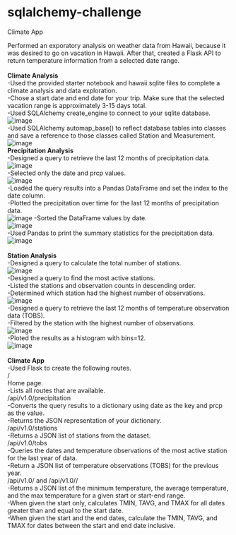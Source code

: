 # sqlalchemy-challenge
Climate App

Performed an exporatory analysis on weather data from Hawaii, because it was desired to go on vacation in Hawaii. After that, created a Flask API
to return temperature information from a selected date range.<br />
<br />
<b>Climate Analysis</b><br />
-Used the provided starter notebook and hawaii.sqlite files to complete a climate analysis and data exploration.<br />
-Chose a start date and end date for your trip. Make sure that the selected vacation range is approximately 3-15 days total.<br />
-Used SQLAlchemy create_engine to connect to your sqlite database.<br />
![image](https://github.com/KotR9001/sqlalchemy-challenge/assets/57807780/32b1e281-346c-4328-89ef-af4c3f1bef22)<br />
-Used SQLAlchemy automap_base() to reflect database tables into classes and save a reference to those classes called Station and Measurement.<br />
![image](https://github.com/KotR9001/sqlalchemy-challenge/assets/57807780/7bccb5d8-c223-4e72-8418-76e6c2dfad60)<br />
<b>Precipitation Analysis</b><br />
-Designed a query to retrieve the last 12 months of precipitation data.<br />
![image](https://github.com/KotR9001/sqlalchemy-challenge/assets/57807780/874c74f9-11de-49b7-ab1e-73028d2db484)<br />
-Selected only the date and prcp values.<br />
![image](https://github.com/KotR9001/sqlalchemy-challenge/assets/57807780/6da79e61-3815-40c4-b32d-1075e685505f)<br />
-Loaded the query results into a Pandas DataFrame and set the index to the date column.<br />
-Plotted the precipitation over time for the last 12 months of precipitation data.<br />
![image](https://github.com/KotR9001/sqlalchemy-challenge/assets/57807780/99830bfc-f33d-4346-a84d-6ee37f8b7bd4)
-Sorted the DataFrame values by date.<br />
![image](https://github.com/KotR9001/sqlalchemy-challenge/assets/57807780/145efab6-ed1d-418a-9b37-35e95513a836)<br />
-Used Pandas to print the summary statistics for the precipitation data.<br />
![image](https://github.com/KotR9001/sqlalchemy-challenge/assets/57807780/a914ac61-dcd8-4d4c-b070-3b234e27a1a5)<br />
<br />
<b>Station Analysis</b><br />
-Designed a query to calculate the total number of stations.<br />
![image](https://github.com/KotR9001/sqlalchemy-challenge/assets/57807780/5b143176-71aa-409f-84ad-aee9ac7c3058)<br />
-Designed a query to find the most active stations.<br />
-Listed the stations and observation counts in descending order.<br />
-Determined which station had the highest number of observations.<br />
![image](https://github.com/KotR9001/sqlalchemy-challenge/assets/57807780/46dd093c-ea85-4a1b-988b-7aaaf4059d6e)<br />
-Designed a query to retrieve the last 12 months of temperature observation data (TOBS).<br />
-Filtered by the station with the highest number of observations.<br />
![image](https://github.com/KotR9001/sqlalchemy-challenge/assets/57807780/8f952870-9ac4-434f-9de5-94524585d327)<br />
-Ploted the results as a histogram with bins=12.<br />
![image](https://github.com/KotR9001/sqlalchemy-challenge/assets/57807780/5575b2c0-c809-4697-a2f3-af608064615d)<br />
<br />
<b>Climate App</b><br />
-Used Flask to create the following routes.<br />
/<br />
Home page.<br />
-Lists all routes that are available.<br />
/api/v1.0/precipitation<br />
-Converts the query results to a dictionary using date as the key and prcp as the value.<br />
-Returns the JSON representation of your dictionary.<br />
/api/v1.0/stations<br />
-Returns a JSON list of stations from the dataset.<br />
/api/v1.0/tobs<br />
-Queries the dates and temperature observations of the most active station for the last year of data.<br />
-Return a JSON list of temperature observations (TOBS) for the previous year.<br />
/api/v1.0/<start> and /api/v1.0/<start>/<end><br/>
-Returns a JSON list of the minimum temperature, the average temperature, and the max temperature for a given start or start-end range.<br />
-When given the start only, calculates TMIN, TAVG, and TMAX for all dates greater than and equal to the start date.<br />
-When given the start and the end dates, calculate the TMIN, TAVG, and TMAX for dates between the start and end date inclusive.<br />
